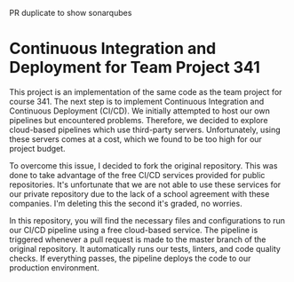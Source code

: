 PR duplicate to show sonarqubes

# Continuous Integration and Deployment for Team Project 341

This project is an implementation of the same code as the team project for course 341. The next step is to implement Continuous Integration and Continuous Deployment (CI/CD). We initially attempted to host our own pipelines but encountered problems. Therefore, we decided to explore cloud-based pipelines which use third-party servers. Unfortunately, using these servers comes at a cost, which we found to be too high for our project budget.

To overcome this issue, I decided to fork the original repository. This was done to take advantage of the free CI/CD services provided for public repositories. It's unfortunate that we are not able to use these services for our private repository due to the lack of a school agreement with these companies. I'm deleting this the second it's graded, no worries.

In this repository, you will find the necessary files and configurations to run our CI/CD pipeline using a free cloud-based service. The pipeline is triggered whenever a pull request is made to the master branch of the original repository. It automatically runs our tests, linters, and code quality checks. If everything passes, the pipeline deploys the code to our production environment.
